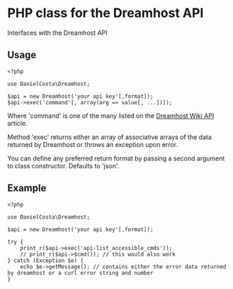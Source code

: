 PHP class for the Dreamhost API
===============================

Interfaces with the Dreamhost API

Usage
-----
	
	<?php
	
	use DanielCosta\Dreamhost;

    $api = new Dreamhost('your api key'[,format]);
    $api->exec('command'[, array(arg => value[, ...])]);

Where 'command' is one of the many listed on the [Dreamhost Wiki API](http://wiki.dreamhost.com/API/Api_commands) article.

Method 'exec' returns either an array of associative arrays of the data returned by Dreamhost or throws an exception upon error.

You can define any preferred return format by passing a second argument to class constructor. Defaults to 'json'.

Example
-------

	<?php
	
	use DanielCosta\Dreamhost;
    
    $api = new Dreamhost('your api key'[,format]);

    try {
        print_r($api->exec('api-list_accessible_cmds'));
        // print_r($api->$cmd()); // this would also work
    } catch (Exception $e) {
        echo $e->getMessage(); // contains either the error data returned by dreamhost or a curl error string and number
    }